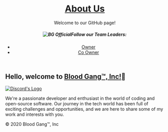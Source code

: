  <header>
        <h1><a href = "https://degenerates2.carrd.co"; target="_blank">About Us</a></h1>
        <p>Welcome to our GitHub page!</p>
  <p>
   <h5><img src="https://github.com/user-attachments/assets/ba78de70-ec68-45e8-8d4b-fbc5de812820" alt="BG Official">Follow our Team Leaders:</h2>
          <ul>
         <li><a href = "https://degenerates2.carrd.co/#l4zx16"; target="_blank">Owner</a></li>
           <li><a href = "https://degenerates2.carrd.co/#l7zh14"; target="_blank">Co Owner</a></li>
        </ul>
  </p>
    </header>
    <div class="container">
        <h2>Hello, welcome to <a href = "https://blood-gang-inc.github.io/.github/"; target="_blank">Blood Gang™️, Inc!</a>💖</h2>
                                                                  <div class="button-container">
            <a class="button" href="https://linkr.it/blood" target="_blank">
                <img src="https://files.catbox.moe/cunqhf.png" alt="Discord's Logo" style="vertical-align: middle;">
            </a>
        </div>
        <p>
            We're a passionate developer and enthusiast in the world of coding and open-source software. Our journey in the tech world has been full of exciting challenges and opportunities, and we are here to share some of my work and interests with you.
        </p>
                 <footer>
            <p>&copy; 2020 Blood Gang™️, Inc</p>
                </footer>
</body>
</html>
